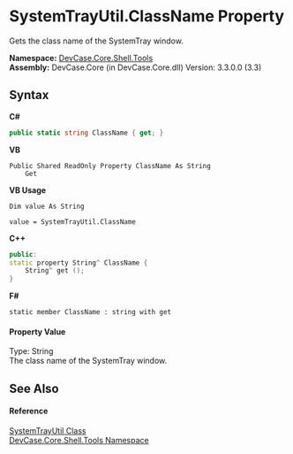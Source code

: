# SystemTrayUtil.ClassName Property 
 

Gets the class name of the SystemTray window.

**Namespace:**&nbsp;<a href="N_DevCase_Core_Shell_Tools">DevCase.Core.Shell.Tools</a><br />**Assembly:**&nbsp;DevCase.Core (in DevCase.Core.dll) Version: 3.3.0.0 (3.3)

## Syntax

**C#**<br />
``` C#
public static string ClassName { get; }
```

**VB**<br />
``` VB
Public Shared ReadOnly Property ClassName As String
	Get
```

**VB Usage**<br />
``` VB Usage
Dim value As String

value = SystemTrayUtil.ClassName

```

**C++**<br />
``` C++
public:
static property String^ ClassName {
	String^ get ();
}
```

**F#**<br />
``` F#
static member ClassName : string with get

```


#### Property Value
Type: String<br />The class name of the SystemTray window.

## See Also


#### Reference
<a href="T_DevCase_Core_Shell_Tools_SystemTrayUtil">SystemTrayUtil Class</a><br /><a href="N_DevCase_Core_Shell_Tools">DevCase.Core.Shell.Tools Namespace</a><br />
